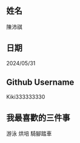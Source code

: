 姓名
----
陳沛祺

日期
----
2024/05/31

Github Username
---------------
Kiki333333330

我最喜歡的三件事
---------------
游泳 烘培 騎腳踏車